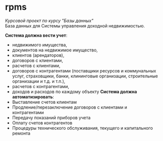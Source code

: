 # rpms
*Курсовой проект по курсу "Базы данных"*   
База данных для Системы управления доходной недвижимостью.

**Система должна вести учет**:   
-  недвижимого имущества,    
-  документов на недвижимое имущество,
- клиентов (арендаторов), 
- договоров с клиентами, 
- расчетов с клиентами, 
- договоров с контрагентами (поставщики ресурсов и коммунальных услуг, страховщики, банки, клининговые организации, строительные организации и т.д. и т.п.),
- расчетов с контрагентами,
- доходов и расходов по каждому объекту
**Система должна автоматизировать**:
- Выставление счетов клиентам
- Продление/перезаключение договоров с клиентами и контрагентами
- Передачу показаний приборов учета
- Оплату счетов контрагентов
- Процедуры технического обслуживания, текущего и капитального ремонта
